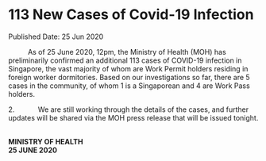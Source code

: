 <html>
    <meta http-equiv="Content-Type" content="text/html; charset=utf-8"/>
    <meta charset="utf-8"/>
    <title>113 New Cases of Covid-19 Infection</title>
    <body><h1>113 New Cases of Covid-19 Infection</h1>
    <p>Published Date: 25 Jun 2020</p> <p>&nbsp;&nbsp;&nbsp;&nbsp;&nbsp;&nbsp;&nbsp;&nbsp;&nbsp; As of 25 June 2020, 12pm, the Ministry of Health (MOH) has preliminarily confirmed an additional 113 cases of COVID-19 infection in Singapore, the vast majority of whom are Work Permit holders residing in foreign worker dormitories. Based on our investigations so far, there are 5 cases in the community, of whom 1 is a Singaporean and 4 are Work Pass holders.</p><p>2.&nbsp;&nbsp;&nbsp;&nbsp;&nbsp;&nbsp;&nbsp;&nbsp;&nbsp;&nbsp;&nbsp; We are still working through the details of the cases, and further updates will be shared via the MOH press release that will be issued tonight. </p><p><br><strong>MINISTRY OF HEALTH<br>25 JUNE 2020</strong></p></body>
</html>
